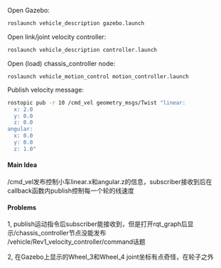 Open Gazebo:

```bash
roslaunch vehicle_description gazebo.launch 
```

Open link/joint velocity controller:

```bash
roslaunch vehicle_description controller.launch 
```

Open (load) chassis_controller node:

```
roslaunch vehicle_motion_control motion_controller.launch 
```

Publish velocity message:

```bash
rostopic pub -r 10 /cmd_vel geometry_msgs/Twist "linear:
  x: 2.0
  y: 0.0
  z: 0.0
angular:
  x: 0.0
  y: 0.0
  z: 1.0"
```



#### Main Idea

/cmd_vel发布控制小车linear.x和angular.z的信息，subscriber接收到后在callback函数内publish控制每一个轮的线速度



#### Problems

1, publish运动指令后subscriber能接收到，但是打开rqt_graph后显示/chassis_controller节点没能发布 /vehicle/Rev1_velocity_controller/command话题

2, 在Gazebo上显示的Wheel_3和Wheel_4 joint坐标有点奇怪，在轮子之外
